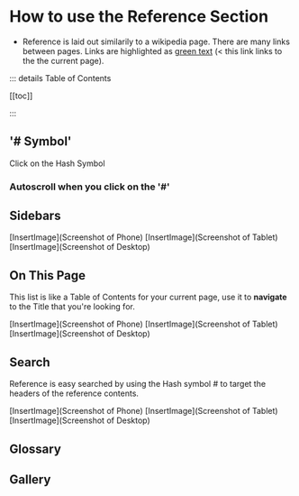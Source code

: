 # How to use the Reference Section

- Reference is laid out similarily to a wikipedia page. There are many links between pages. Links are highlighted as [green text](/reference/Overview) (< this link links to the the current page).

::: details Table of Contents

[[toc]]

:::

## '# Symbol'

Click on the Hash Symbol

### Autoscroll when you click on the '#'




## Sidebars

[InsertImage](Screenshot of Phone)
[InsertImage](Screenshot of Tablet)
[InsertImage](Screenshot of Desktop)

## On This Page

This list is like a Table of Contents for your current page, use it to **navigate** to the Title that you're looking for. 

[InsertImage](Screenshot of Phone)
[InsertImage](Screenshot of Tablet)
[InsertImage](Screenshot of Desktop)

## Search

Reference is easy searched by using the Hash symbol # to target the headers of the reference contents.

[InsertImage](Screenshot of Phone)
[InsertImage](Screenshot of Tablet)
[InsertImage](Screenshot of Desktop)

## Glossary

## Gallery



